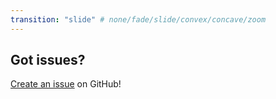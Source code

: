 ```yaml
---
transition: "slide" # none/fade/slide/convex/concave/zoom
---
```

## Got issues?

[Create an issue](https://github.com/rawworks-nl/education-github-introduction/issues) on GitHub!
